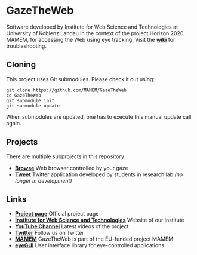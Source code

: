 # GazeTheWeb

Software developed by Institute for Web Science and Technologies at University of Koblenz Landau in the context of the project Horizon 2020, MAMEM, for accessing the Web using eye tracking. Visit the [**wiki**](https://github.com/MAMEM/GazeTheWeb/wiki) for troubleshooting.

## Cloning

This project uses Git submodules. Please check it out using:
```
git clone https://github.com/MAMEM/GazeTheWeb
cd GazeTheWeb
git submodule init
git submodule update
```
When submodules are updated, one has to execute this manual update call again.

## Projects
There are multiple subprojects in this repository:
* [**Browse**](Browse) Web browser controlled by your gaze
* [**Tweet**](Tweet) Twitter application developed by students in research lab *(no longer in development)*

## Links
* [**Project page**](http://west.uni-koblenz.de/en/research/gazetheweb) Official project page
* [**Institute for Web Science and Technologies**](http://west.uni-koblenz.de) Website of our institute
* [**YouTube Channel**](https://www.youtube.com/channel/UCiM5FSmeFyeU1s4tj_e794Q) Latest videos of the project
* [**Twitter**](https://twitter.com/GazeTheWeb) Follow us on Twitter
* [**MAMEM**](http://www.mamem.eu) GazeTheWeb is part of the EU-funded project MAMEM
* [**eyeGUI**](https://github.com/raphaelmenges/eyegui) User interface library for eye-controlled applications
